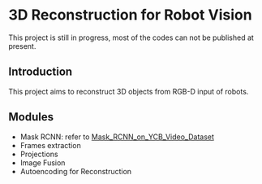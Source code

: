 # 3D Reconstruction for Robot Vision
This project is still in progress, most of the codes can not be published at present.
## Introduction
This project aims to reconstruct 3D objects from RGB-D input of robots.
## Modules
* Mask RCNN: refer to [Mask_RCNN_on_YCB_Video_Dataset](https://github.com/iyezhiyu/Mask_RCNN_on_YCB_Video_Dataset)
* Frames extraction
* Projections
* Image Fusion
* Autoencoding for Reconstruction
